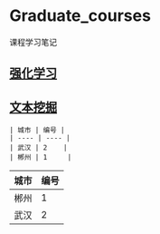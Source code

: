 # Graduate_courses
课程学习笔记
## [强化学习](./强化学习/README.md)
## [文本挖掘](./文本挖掘/README.md)
```ccard
| 城市 | 编号 |
| ---- | ---- |
| 武汉 | 2    |
| 郴州 | 1     |
```
| 城市 | 编号 |
| ---- | ---- |
| 郴州 | 1    |
| 武汉 | 2    |

